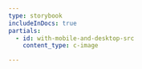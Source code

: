 ```yaml
---
type: storybook
includeInDocs: true
partials:
  - id: with-mobile-and-desktop-src
    content_type: c-image

---
```

